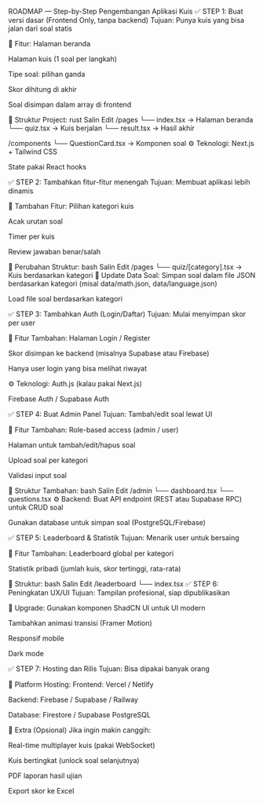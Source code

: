  ROADMAP — Step-by-Step Pengembangan Aplikasi Kuis
✅ STEP 1: Buat versi dasar (Frontend Only, tanpa backend)
Tujuan: Punya kuis yang bisa jalan dari soal statis

🔧 Fitur:
Halaman beranda

Halaman kuis (1 soal per langkah)

Tipe soal: pilihan ganda

Skor dihitung di akhir

Soal disimpan dalam array di frontend

📁 Struktur Project:
rust
Salin
Edit
/pages
  └── index.tsx           -> Halaman beranda
  └── quiz.tsx            -> Kuis berjalan
  └── result.tsx          -> Hasil akhir

/components
  └── QuestionCard.tsx    -> Komponen soal
⚙️ Teknologi:
Next.js + Tailwind CSS

State pakai React hooks

✅ STEP 2: Tambahkan fitur-fitur menengah
Tujuan: Membuat aplikasi lebih dinamis

🔧 Tambahan Fitur:
Pilihan kategori kuis

Acak urutan soal

Timer per kuis

Review jawaban benar/salah

📁 Perubahan Struktur:
bash
Salin
Edit
/pages
  └── quiz/[category].tsx   -> Kuis berdasarkan kategori
🧠 Update Data Soal:
Simpan soal dalam file JSON berdasarkan kategori (misal data/math.json, data/language.json)

Load file soal berdasarkan kategori

✅ STEP 3: Tambahkan Auth (Login/Daftar)
Tujuan: Mulai menyimpan skor per user

🔧 Fitur Tambahan:
Halaman Login / Register

Skor disimpan ke backend (misalnya Supabase atau Firebase)

Hanya user login yang bisa melihat riwayat

⚙️ Teknologi:
Auth.js (kalau pakai Next.js)

Firebase Auth / Supabase Auth

✅ STEP 4: Buat Admin Panel
Tujuan: Tambah/edit soal lewat UI

🔧 Fitur Tambahan:
Role-based access (admin / user)

Halaman untuk tambah/edit/hapus soal

Upload soal per kategori

Validasi input soal

📁 Struktur Tambahan:
bash
Salin
Edit
/admin
  └── dashboard.tsx
  └── questions.tsx
⚙️ Backend:
Buat API endpoint (REST atau Supabase RPC) untuk CRUD soal

Gunakan database untuk simpan soal (PostgreSQL/Firebase)

✅ STEP 5: Leaderboard & Statistik
Tujuan: Menarik user untuk bersaing

🔧 Fitur Tambahan:
Leaderboard global per kategori

Statistik pribadi (jumlah kuis, skor tertinggi, rata-rata)

📁 Struktur:
bash
Salin
Edit
/leaderboard
  └── index.tsx
✅ STEP 6: Peningkatan UX/UI
Tujuan: Tampilan profesional, siap dipublikasikan

🔧 Upgrade:
Gunakan komponen ShadCN UI untuk UI modern

Tambahkan animasi transisi (Framer Motion)

Responsif mobile

Dark mode

✅ STEP 7: Hosting dan Rilis
Tujuan: Bisa dipakai banyak orang

🔧 Platform Hosting:
Frontend: Vercel / Netlify

Backend: Firebase / Supabase / Railway

Database: Firestore / Supabase PostgreSQL

🚀 Extra (Opsional)
Jika ingin makin canggih:

Real-time multiplayer kuis (pakai WebSocket)

Kuis bertingkat (unlock soal selanjutnya)

PDF laporan hasil ujian

Export skor ke Excel

